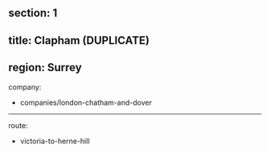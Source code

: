 section: 1
----
title: Clapham (DUPLICATE)
----
region: Surrey
----
company:
- companies/london-chatham-and-dover
----
route:
- victoria-to-herne-hill
